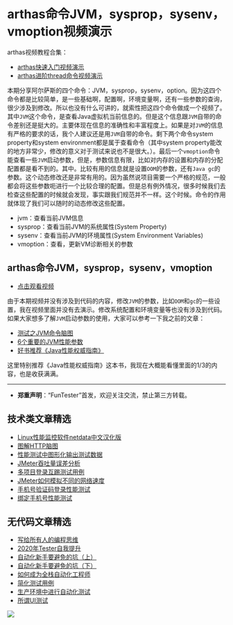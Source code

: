# arthas命令JVM，sysprop，sysenv，vmoption视频演示

arthas视频教程合集：

- [arthas快速入门视频演示](https://mp.weixin.qq.com/s/Wl5QMD52isGTRuAP4Cpo-A)
- [arthas进阶thread命令视频演示](https://mp.weixin.qq.com/s/XuF7Nr1sGC3diIn50zlDDQ)

本期分享阿尔萨斯的四个命令：JVM，sysprop，sysenv，option。因为这四个命令都是比较简单，是一些基础啊，配置啊，环境变量啊，还有一些参数的查询，很少涉及到修改。所以也没有什么可讲的，就索性把这四个命令做成一个视频了。其中`JVM`这个命令，是查看Java虚拟机当前信息的。但是这个信息跟`JVM`自带的命令差别还是挺大的。主要体现在信息的准确性和丰富程度上。如果是对`JVM`的信息有严格的要求的话，我个人建议还是用`JVM`自带的命令。剩下两个命令system property和system environment都是属于查看命令（其中system property能改的地方非常少，修改的意义对于测试来说也不是很大。）。最后一个`vmoption`命令能查看一些`JVM`启动参数，但是，参数信息有限，比如对内存的设置和内存的分配配置都是看不到的。其中。比较有用的信息就是设置`OOM`的参数，还有`Java gc`的参数。这个动态修改还是非常有用的。因为虽然说项目需要一个严格的规范，一般都会将这些参数呃进行一个比较合理的配置。但是总有例外情况，很多时候我们去检查这些配置的时候就会发现，事实跟我们规范并不一样。这个时候。命令的作用就体现了我们可以随时的动态修改这些配置。

* jvm：查看当前JVM信息
* sysprop：查看当前JVM的系统属性(System Property)
* sysenv：查看当前JVM的环境属性(System Environment Variables)
* vmoption：查看，更新VM诊断相关的参数

## arthas命令JVM，sysprop，sysenv，vmoption

- [点击观看视频](https://mp.weixin.qq.com/s/87BsTYqnTCnVdG3a_kBcng)

由于本期视频并没有涉及到代码的内容，修改`JVM`的参数，比如`OOM`和`gc`的一些设置，我在视频里面并没有去演示。修改系统配置和环境变量等也没有涉及到代码。如果大家想多了解`JVM`启动参数的使用，大家可以参考一下我之前的文章：

- [测试之JVM命令脑图](https://mp.weixin.qq.com/s/qprqyv0j3SCvGw1HMjbaMQ)
- [6个重要的JVM性能参数](https://mp.weixin.qq.com/s/b1QnapiAVn0HD5DQU9JrIw)
- [好书推荐《Java性能权威指南》](https://mp.weixin.qq.com/s/YWd5Yx6n7887g1lMLTcsWQ)

这里特别推荐《Java性能权威指南》这本书，我现在大概能看懂里面的1/3的内容，也是收获满满。


---
* **郑重声明**：“FunTester”首发，欢迎关注交流，禁止第三方转载。

## 技术类文章精选

- [Linux性能监控软件netdata中文汉化版](https://mp.weixin.qq.com/s/fdXtK-5WwKnxjLZdyg6-nA)
- [图解HTTP脑图](https://mp.weixin.qq.com/s/100Vm8FVEuXs0x6rDGTipw)
- [性能测试中图形化输出测试数据](https://mp.weixin.qq.com/s/EMvpYIsszdwBJFPIxztTvA)
- [JMeter吞吐量误差分析](https://mp.weixin.qq.com/s/jHKmFNrLmjpihnoigNNCSg)
- [多项目登录互踢测试用例](https://mp.weixin.qq.com/s/Nn_CUy_j7j6bUwHSkO0pCQ)
- [JMeter如何模拟不同的网络速度](https://mp.weixin.qq.com/s/1FCwNN2htfTGF6ItdkcCzw)
- [手机号验证码登录性能测试](https://mp.weixin.qq.com/s/i-j8fJAdcsJ7v8XPOnPDAw)
- [绑定手机号性能测试](https://mp.weixin.qq.com/s/K5x1t1dKtIT2NKV6k4v5mw)

## 无代码文章精选

- [写给所有人的编程思维](https://mp.weixin.qq.com/s/Oj33UCnYfbUgzsBzEm2GPQ)
- [2020年Tester自我提升](https://mp.weixin.qq.com/s/vuhUp85_6Sbg6ReAN3TTSQ)
- [自动化新手要避免的坑（上）](https://mp.weixin.qq.com/s/MjcX40heTRhEgCFhInoqYQ)
- [自动化新手要避免的坑（下）](https://mp.weixin.qq.com/s/azDUo1IO5JgkJIS9n1CMRg)
- [如何成为全栈自动化工程师](https://mp.weixin.qq.com/s/j2rQ3COFhg939KLrgKr_bg)
- [简化测试用例](https://mp.weixin.qq.com/s/BhwfDqhN9yoa3Iul_Eu5TA)
- [生产环境中进行自动化测试](https://mp.weixin.qq.com/s/JKEGRLOlgpINUxs-6mohzA)
- [所谓UI测试](https://mp.weixin.qq.com/s/wDvUy_BhQZCSCqrlC2j1qA)

![](https://mmbiz.qpic.cn/mmbiz_jpg/13eN86FKXzCxr0Sa2MXpNKicZE024zJm73r4hrjticMMYViagtaSXxwsyhmRmOrdXPXfS5zB2ILHtaqNSoWGRwa8Q/640?wx_fmt=jpeg&tp=webp&wxfrom=5&wx_lazy=1&wx_co=1)